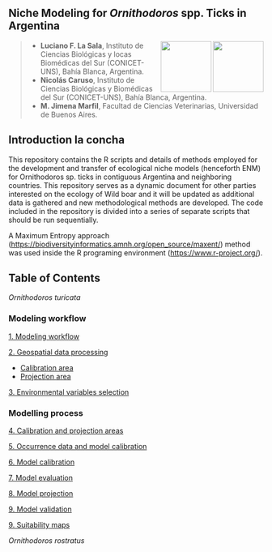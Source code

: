 
## Niche Modeling for *Ornithodoros* spp. Ticks in Argentina

<img align="right" width="100" height="100" src="https://user-images.githubusercontent.com/20196847/121586179-ba0f1880-ca09-11eb-9a69-e4f534fafc6b.jpg">

<img align="right" width="100" height="100" src="https://user-images.githubusercontent.com/20196847/121600383-c3ed4780-ca1a-11eb-812c-e30c7c034790.png">


>* **Luciano F. La Sala**, Instituto de Ciencias Biológicas y locas Biomédicas del Sur (CONICET-UNS), Bahía Blanca, Argentina.  
>* **Nicolás Caruso**, Instituto de Ciencias Biológicas y Biomédicas del Sur (CONICET-UNS), Bahía Blanca, Argentina.
>* **M. Jimena Marfil**, Facultad de Ciencias Veterinarias, Universidad de Buenos Aires. 

Introduction la concha 
----------  
This repository contains the R scripts and details of methods employed for the development and transfer of ecological niche models (henceforth ENM) for Ornithodoros sp. ticks in contiguous Argentina and neighboring countries.
This repository serves as a dynamic document for other parties interested on the ecology of Wild boar and it will be updated as additional data is gathered and new methodological methods are developed. 
The code included in the repository is divided into a series of separate scripts that should be run sequentially.

A Maximum Entropy approach (https://biodiversityinformatics.amnh.org/open_source/maxent/) method was used inside the R programing environment (https://www.r-project.org/).   

Table of Contents 
----------
*Ornithodoros turicata*

### Modeling workflow

[1. Modeling workflow](./Modeling_workflow.md)

[2. Geospatial data processing](./O_turicata/GEE_raster_processing/README.md)  
- [Calibration area](./O_turicata/GEE_raster_processing/Calibration_area)
- [Projection area](./O_turicata/GEE_raster_processing/Projection_area)

[3. Environmental variables selection](./O_turicata/Environmental_variables_selection/README.md) 

### Modelling process

[4. Calibration and projection areas](./Calibration_projection_areas/README.md)

[5. Occurrence data and model calibration](./Occurrence_data_model_calibration.md)

[6. Model calibration](./Model_calibration/README.md)

[7. Model evaluation](./Model_calibration/README.md)

[8. Model projection](./Model_calibration/README.md)

[9. Model validation](./Validation/README.md)

[9. Suitability maps](./plots)

*Ornithodoros rostratus*

